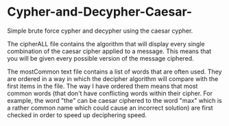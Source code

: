 # Cypher-and-Decypher-Caesar-
Simple brute force cypher and decypher using the caesar cypher.

The cipherALL file contains the algorithm that will display every single combination of the caesar cipher applied to a message. This means that you will be given every possible version of the message ciphered.

The mostCommon text file contains a list of words that are often used. They are ordered in a way in which the decipher algorithm will compare with the first items in the file. The way I have ordered them means that most common words (that don't have conflicting words within their cipher. For example, the word "the" can be caesar ciphered to the word "max" which is a rather common name which could cause an incorrect solution) are first checked in order to speed up deciphering speed.
